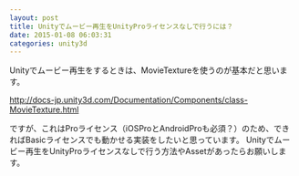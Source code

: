 ```yaml
---
layout: post
title: Unityでムービー再生をUnityProライセンスなしで行うには？
date: 2015-01-08 06:03:31
categories: unity3d
---
```

<!-- {% raw %} -->
<p>Unityでムービー再生をするときは、MovieTextureを使うのが基本だと思います。</p>

<p><a href="http://docs-jp.unity3d.com/Documentation/Components/class-MovieTexture.html" rel="nofollow">http://docs-jp.unity3d.com/Documentation/Components/class-MovieTexture.html</a></p>

<p>ですが、これはProライセンス（iOSProとAndroidProも必須？）のため、できればBasicライセンスでも動かせる実装をしたいと思っています。
Unityでムービー再生をUnityProライセンスなしで行う方法やAssetがあったらお願いします。</p>
<!-- {% endraw %} -->
